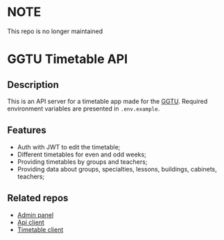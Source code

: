 # NOTE

This repo is no longer maintained

# GGTU Timetable API

## Description

This is an API server for a timetable app made for the [GGTU](https://ggtu.ru/).
Required environment variables are presented in `.env.example`.

## Features

- Auth with JWT to edit the timetable;
- Different timetables for even and odd weeks;
- Providing timetables by groups and teachers;
- Providing data about groups, specialties, lessons, buildings, cabinets, teachers;

## Related repos

- [Admin panel](https://github.com/ksenkso/ggtu-timetable-admin-vue)
- [Api client](https://github.com/ksenkso/ggtu-timetable-api-client)
- [Timetable client](https://github.com/ksenkso/ggtu-timetable-client)
